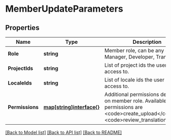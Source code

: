 # MemberUpdateParameters

## Properties

Name | Type | Description | Notes
------------ | ------------- | ------------- | -------------
**Role** | **string** | Member role, can be any of of Manager, Developer, Translator | [optional] 
**ProjectIds** | **string** | List of project ids the user has access to.  | [optional] 
**LocaleIds** | **string** | List of locale ids the user has access to. | [optional] 
**Permissions** | [**map[string]interface{}**](.md) | Additional permissions depending on member role. Available permissions are &lt;code&gt;create_upload&lt;/code&gt; and &lt;code&gt;review_translations&lt;/code&gt; | [optional] 

[[Back to Model list]](../README.md#documentation-for-models) [[Back to API list]](../README.md#documentation-for-api-endpoints) [[Back to README]](../README.md)


